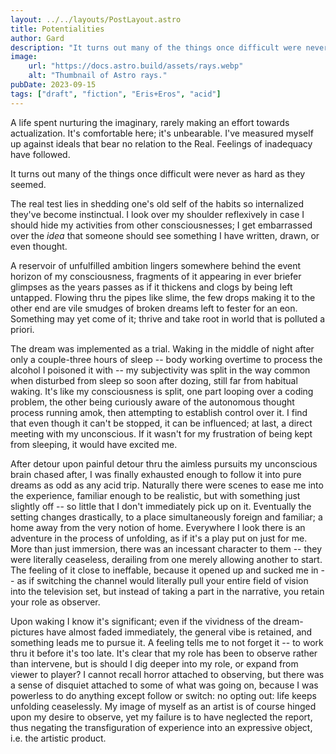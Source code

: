 ```yaml
---
layout: ../../layouts/PostLayout.astro
title: Potentialities
author: Gard
description: "It turns out many of the things once difficult were never as hard as they seemed."
image:
    url: "https://docs.astro.build/assets/rays.webp"
    alt: "Thumbnail of Astro rays."
pubDate: 2023-09-15
tags: ["draft", "fiction", "Eris+Eros", "acid"]
---
```

A life spent nurturing the imaginary, rarely making an effort towards actualization. It's comfortable here; it's unbearable. I've measured myself up against ideals that bear no relation to the Real. Feelings of inadequacy have followed.

It turns out many of the things once difficult were never as hard as they seemed.

The real test lies in shedding one's old self of the habits so internalized they've become instinctual. I look over my shoulder reflexively in case I should hide my activities from other consciousnesses; I get embarrassed over the *idea* that someone should see something I have written, drawn, or even thought.

A reservoir of unfulfilled ambition lingers somewhere behind the event horizon of my consciousness, fragments of it appearing in ever briefer glimpses as the years passes as if it thickens and clogs by being left untapped. Flowing thru the pipes like slime, the few drops making it to the other end are vile smudges of broken dreams left to fester for an eon. Something may yet come of it; thrive and take root in world that is polluted a priori.

The dream was implemented as a trial. Waking in the middle of night after only a couple-three hours of sleep -- body working overtime to process the alcohol I poisoned it with -- my subjectivity was split in the way common when disturbed from sleep so soon after dozing, still far from habitual waking. It's like my consciousness is split, one part looping over a coding problem, the other being curiously aware of the autonomous thought process running amok, then attempting to establish control over it. I find that even though it can't be stopped, it can be influenced; at last, a direct meeting with my unconscious. If it wasn't for my frustration of being kept from sleeping, it would have excited me.

After detour upon painful detour thru the aimless pursuits my unconscious brain chased after, I was finally exhausted enough to follow it into pure dreams as odd as any acid trip. Naturally there were scenes to ease me into the experience, familiar enough to be realistic, but with something just slightly off -- so little that I don't immediately pick up on it. Eventually the setting changes drastically, to a place simultaneously foreign and familiar; a home away from the very notion of home. Everywhere I look there is an adventure in the process of unfolding, as if it's a play put on just for me. More than just immersion, there was an incessant character to them -- they were literally ceaseless, derailing from one merely allowing another to start. The feeling of it close to ineffable, because it opened up and sucked me in -- as if switching the channel would literally pull your entire field of vision into the television set, but instead of taking a part in the narrative, you retain your role as observer.

Upon waking I know it's significant; even if the vividness of the dream-pictures have almost faded immediately, the general vibe is retained, and something leads me to pursue it. A feeling tells me to not forget it -- to work thru it before it's too late. It's clear that my role has been to observe rather than intervene, but is should I dig deeper into my role, or expand from viewer to player? I cannot recall horror attached to observing, but there was a sense of disquiet attached to some of what was going on, because I was powerless to do anything except follow or switch: no opting out: life keeps unfolding ceaselessly. My image of myself as an artist is of course hinged upon my desire to observe, yet my failure is to have neglected the report, thus negating the transfiguration of experience into an expressive object, i.e. the artistic product.